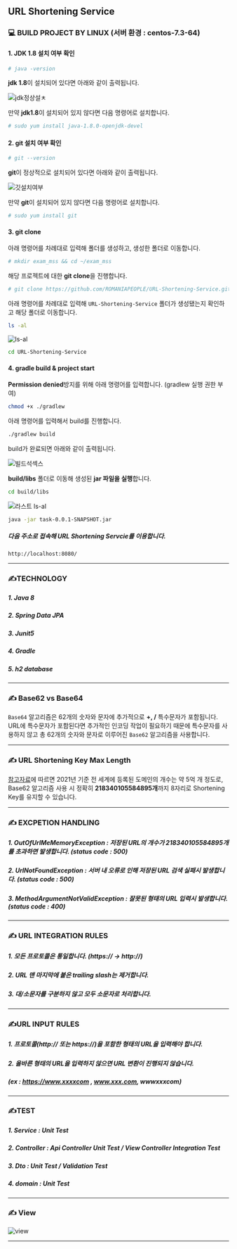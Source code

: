 ##  **URL Shortening Service**

### 💻 BUILD PROJECT BY LINUX (서버 환경 : centos-7.3-64)

#### 1. JDK 1.8 설치 여부 확인

```bash
# java -version
```

**jdk 1.8**이 설치되어 있다면 아래와 같이 출력됩니다.

![jdk정상설ㅊ](https://user-images.githubusercontent.com/39195377/118615740-fd57dc00-b7fb-11eb-819e-e8e8340d24b3.PNG)

만약 **jdk1.8**이 설치되어 있지 않다면 다음 명령어로 설치합니다.

```bash
# sudo yum install java-1.8.0-openjdk-devel
```



#### 2. git 설치 여부 확인

```bash
# git --version
```

**git**이 정상적으로 설치되어 있다면 아래와 같이 출력됩니다.

![깃설치여부](https://user-images.githubusercontent.com/39195377/118615744-fdf07280-b7fb-11eb-90b1-f8689069d60f.PNG)

만약 **git**이 설치되어 있지 않다면 다음 명령어로 설치합니다.

```bash
# sudo yum install git
```



#### 3. git clone

아래 명령어를 차례대로 입력해 폴더를 생성하고, 생성한 폴더로 이동합니다.

```bash
# mkdir exam_mss && cd ~/exam_mss
```

해당 프로젝트에 대한 **git clone**을 진행합니다.

```bash
# git clone https://github.com/ROMANIAPEOPLE/URL-Shortening-Service.git
```

아래 명령어를 차례대로 입력해 `URL-Shortening-Service` 폴더가 생성됐는지 확인하고 해당 폴더로 이동합니다.

```bash
ls -al
```

![ls-al](https://user-images.githubusercontent.com/39195377/118615742-fdf07280-b7fb-11eb-8532-7125041c0d5e.PNG)

```bash
cd URL-Shortening-Service
```

#### 4. gradle build & project start

**Permission denied**방지를 위해 아래 명령어를 입력합니다. (gradlew 실행 권한 부여)

```bash
chmod +x ./gradlew
```

아래 명령어를 입력해서 build를 진행합니다.

```bash
./gradlew build
```

build가 완료되면 아래와 같이 출력됩니다.

![빌드석섹스](https://user-images.githubusercontent.com/39195377/118615738-fd57dc00-b7fb-11eb-82e9-b34af9ed42c6.PNG)

**build/libs** 폴더로 이동해 생성된 **jar 파일을 실행**합니다.

```bash
cd build/libs
```

![라스트 ls-al](https://user-images.githubusercontent.com/39195377/118615733-fc26af00-b7fb-11eb-8d71-bdc34c8201f4.PNG)

```bash
java -jar task-0.0.1-SNAPSHOT.jar
```

##### 다음 주소로 접속해 URL Shortening Servcie를 이용합니다.

```http
http://localhost:8080/
```

---

### ✍️TECHNOLOGY 

##### 1. Java 8

##### 2. Spring Data JPA

##### 3. Junit5

##### 4. Gradle

##### 5. h2 database

---

### ✍️ Base62 vs Base64

`Base64` 알고리즘은 62개의 숫자와 문자에 추가적으로 **+, /** 특수문자가 포함됩니다. URL에 특수문자가 포함된다면 추가적인 인코딩 작업이 필요하기 때문에 특수문자를 사용하지 않고 총 62개의 숫자와 문자로 이루어진 `Base62` 알고리즘을 사용합니다.

---

### ✍️ URL Shortening Key Max Length

[참고자료](https://domainnamestat.com/statistics/tld/others)에 따르면 2021년 기준 전 세계에 등록된 도메인의 개수는 약 5억 개 정도로, Base62 알고리즘 사용 시 정확히 **218340105584895개**까지 8자리로 Shortening Key를 유지할 수 있습니다.

---

### ✍️ EXCPETION HANDLING

##### 1. OutOfUrlMeMemoryException : 저장된 URL의 개수가 218340105584895개를 초과하면 발생합니다. (status code : 500)

##### 2. UrlNotFoundException : 서버 내 오류로 인해 저장된 URL 검색 실패시 발생합니다. (status code : 500)

##### 3. MethodArgumentNotValidException : 잘못된 형태의 URL 입력시 발생합니다. (status code : 400)

---

### ✍️ URL INTEGRATION RULES

##### 1. 모든 프로토콜은 통일합니다. (https:// -> http://)

##### 2. URL 맨 마지막에 붙은 trailing slash는 제거합니다.

##### 3. 대/소문자를 구분하지 않고 모두 소문자로 처리합니다.

---

### ✍️URL INPUT RULES

##### 1. 프로토콜(http:// 또는 https://)을 포함한 형태의 URL을 입력해야 합니다.

##### 2. 올바른 형태의 URL을 입력하지 않으면 URL 변환이 진행되지 않습니다.

##### (ex : https://www.xxxxcom , www.xxx.com, wwwxxxcom)

---

### ✍️TEST

##### 1. Service  : Unit Test

##### 2. Controller : Api Controller Unit Test / View Controller Integration Test

##### 3. Dto : Unit Test / Validation Test

##### 4. domain : Unit Test 

---

### ✍️  View

![view](https://user-images.githubusercontent.com/39195377/118530212-5c2b4000-b77f-11eb-96c8-b801c59185db.PNG)


---


